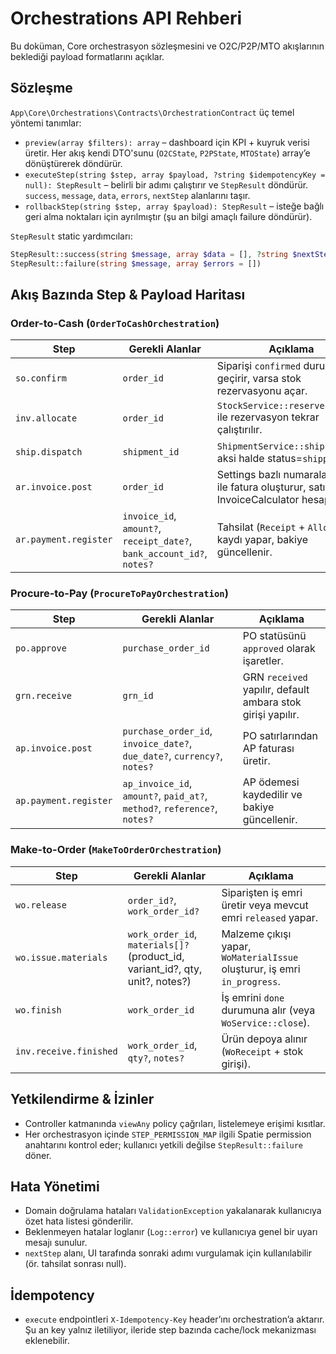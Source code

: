 # Orchestrations API Rehberi

Bu doküman, Core orchestrasyon sözleşmesini ve O2C/P2P/MTO akışlarının beklediği payload formatlarını açıklar.

## Sözleşme

`App\Core\Orchestrations\Contracts\OrchestrationContract` üç temel yöntemi tanımlar:

- `preview(array $filters): array` – dashboard için KPI + kuyruk verisi üretir. Her akış kendi DTO'sunu (`O2CState`, `P2PState`, `MTOState`) array’e dönüştürerek döndürür.
- `executeStep(string $step, array $payload, ?string $idempotencyKey = null): StepResult` – belirli bir adımı çalıştırır ve `StepResult` döndürür. `success`, `message`, `data`, `errors`, `nextStep` alanlarını taşır.
- `rollbackStep(string $step, array $payload): StepResult` – isteğe bağlı geri alma noktaları için ayrılmıştır (şu an bilgi amaçlı failure döndürür).

`StepResult` static yardımcıları:

```php
StepResult::success(string $message, array $data = [], ?string $nextStep = null)
StepResult::failure(string $message, array $errors = [])
```

## Akış Bazında Step & Payload Haritası

### Order-to-Cash (`OrderToCashOrchestration`)

| Step | Gerekli Alanlar | Açıklama |
| --- | --- | --- |
| `so.confirm` | `order_id` | Siparişi `confirmed` durumuna geçirir, varsa stok rezervasyonu açar. |
| `inv.allocate` | `order_id` | `StockService::reserveForOrder` ile rezervasyon tekrar çalıştırılır. |
| `ship.dispatch` | `shipment_id` | `ShipmentService::ship` çağrılır, aksi halde status=`shipped`. |
| `ar.invoice.post` | `order_id` | Settings bazlı numaralandırma ile fatura oluşturur, satırları InvoiceCalculator hesaplar. |
| `ar.payment.register` | `invoice_id`, `amount?`, `receipt_date?`, `bank_account_id?`, `notes?` | Tahsilat (`Receipt` + `Allocation`) kaydı yapar, bakiye güncellenir. |

### Procure-to-Pay (`ProcureToPayOrchestration`)

| Step | Gerekli Alanlar | Açıklama |
| --- | --- | --- |
| `po.approve` | `purchase_order_id` | PO statüsünü `approved` olarak işaretler. |
| `grn.receive` | `grn_id` | GRN `received` yapılır, default ambara stok girişi yapılır. |
| `ap.invoice.post` | `purchase_order_id`, `invoice_date?`, `due_date?`, `currency?`, `notes?` | PO satırlarından AP faturası üretir. |
| `ap.payment.register` | `ap_invoice_id`, `amount?`, `paid_at?`, `method?`, `reference?`, `notes?` | AP ödemesi kaydedilir ve bakiye güncellenir. |

### Make-to-Order (`MakeToOrderOrchestration`)

| Step | Gerekli Alanlar | Açıklama |
| --- | --- | --- |
| `wo.release` | `order_id?`, `work_order_id?` | Siparişten iş emri üretir veya mevcut emri `released` yapar. |
| `wo.issue.materials` | `work_order_id`, `materials[]?` (product_id, variant_id?, qty, unit?, notes?) | Malzeme çıkışı yapar, `WoMaterialIssue` oluşturur, iş emri `in_progress`. |
| `wo.finish` | `work_order_id` | İş emrini `done` durumuna alır (veya `WoService::close`). |
| `inv.receive.finished` | `work_order_id`, `qty?`, `notes?` | Ürün depoya alınır (`WoReceipt` + stok girişi). |

## Yetkilendirme & İzinler

- Controller katmanında `viewAny` policy çağrıları, listelemeye erişimi kısıtlar.
- Her orchestrasyon içinde `STEP_PERMISSION_MAP` ilgili Spatie permission anahtarını kontrol eder; kullanıcı yetkili değilse `StepResult::failure` döner.

## Hata Yönetimi

- Domain doğrulama hataları `ValidationException` yakalanarak kullanıcıya özet hata listesi gönderilir.
- Beklenmeyen hatalar loglanır (`Log::error`) ve kullanıcıya genel bir uyarı mesajı sunulur.
- `nextStep` alanı, UI tarafında sonraki adımı vurgulamak için kullanılabilir (ör. tahsilat sonrası null).

## İdempotency

- `execute` endpointleri `X-Idempotency-Key` header’ını orchestration’a aktarır. Şu an key yalnız iletiliyor, ileride step bazında cache/lock mekanizması eklenebilir.
